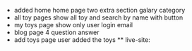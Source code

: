* added home home page two extra section galary category
* all toy pages show all toy and search by name with button
* my toys page show only user login email
* blog page 4 question answer
* add toys page user added the toys
** live-site: 